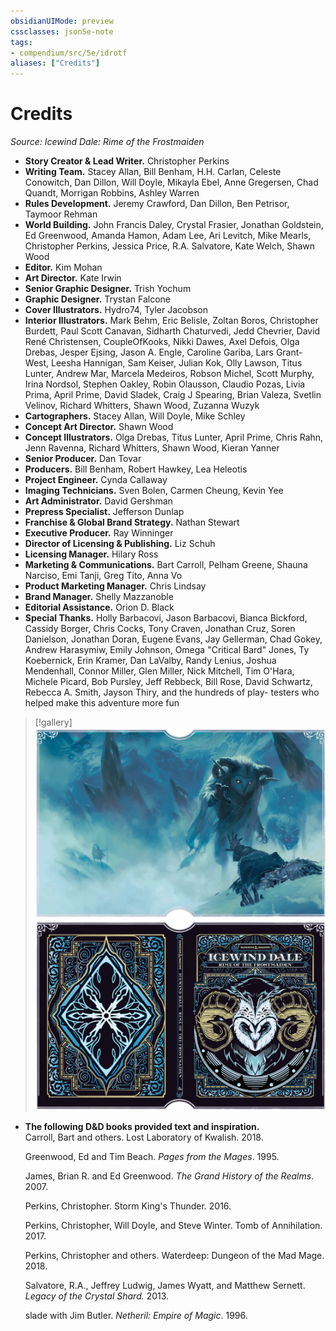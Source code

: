 ```yaml
---
obsidianUIMode: preview
cssclasses: json5e-note
tags:
- compendium/src/5e/idrotf
aliases: ["Credits"]
---
```

# Credits
*Source: Icewind Dale: Rime of the Frostmaiden* 

- **Story Creator & Lead Writer.** Christopher Perkins  
- **Writing Team.** Stacey Allan, Bill Benham, H.H. Carlan, Celeste Conowitch, Dan Dillon, Will Doyle, Mikayla Ebel, Anne Gregersen, Chad Quandt, Morrigan Robbins, Ashley Warren  
- **Rules Development.** Jeremy Crawford, Dan Dillon, Ben Petrisor, Taymoor Rehman  
- **World Building.** John Francis Daley, Crystal Frasier, Jonathan Goldstein, Ed Greenwood, Amanda Hamon, Adam Lee, Ari Levitch, Mike Mearls, Christopher Perkins, Jessica Price, R.A. Salvatore, Kate Welch, Shawn Wood  
- **Editor.** Kim Mohan  
- **Art Director.** Kate Irwin  
- **Senior Graphic Designer.** Trish Yochum  
- **Graphic Designer.** Trystan Falcone  
- **Cover Illustrators.** Hydro74, Tyler Jacobson  
- **Interior Illustrators.** Mark Behm, Eric Belisle, Zoltan Boros, Christopher Burdett, Paul Scott Canavan, Sidharth Chaturvedi, Jedd Chevrier, David René Christensen, CoupleOfKooks, Nikki Dawes, Axel Defois, Olga Drebas, Jesper Ejsing, Jason A. Engle, Caroline Gariba, Lars Grant- West, Leesha Hannigan, Sam Keiser, Julian Kok, Olly Lawson, Titus Lunter, Andrew Mar, Marcela Medeiros, Robson Michel, Scott Murphy, Irina Nordsol, Stephen Oakley, Robin Olausson, Claudio Pozas, Livia Prima, April Prime, David Sladek, Craig J Spearing, Brian Valeza, Svetlin Velinov, Richard Whitters, Shawn Wood, Zuzanna Wuzyk  
- **Cartographers.** Stacey Allan, Will Doyle, Mike Schley  
- **Concept Art Director.** Shawn Wood  
- **Concept Illustrators.** Olga Drebas, Titus Lunter, April Prime, Chris Rahn, Jenn Ravenna, Richard Whitters, Shawn Wood, Kieran Yanner  
- **Senior Producer.** Dan Tovar  
- **Producers.** Bill Benham, Robert Hawkey, Lea Heleotis  
- **Project Engineer.** Cynda Callaway  
- **Imaging Technicians.** Sven Bolen, Carmen Cheung, Kevin Yee  
- **Art Administrator.** David Gershman  
- **Prepress Specialist.** Jefferson Dunlap  
- **Franchise & Global Brand Strategy.** Nathan Stewart  
- **Executive Producer.** Ray Winninger  
- **Director of Licensing & Publishing.** Liz Schuh  
- **Licensing Manager.** Hilary Ross  
- **Marketing & Communications.** Bart Carroll, Pelham Greene, Shauna Narciso, Emi Tanji, Greg Tito, Anna Vo  
- **Product Marketing Manager.** Chris Lindsay  
- **Brand Manager.** Shelly Mazzanoble  
- **Editorial Assistance.** Orion D. Black  
- **Special Thanks.** Holly Barbacovi, Jason Barbacovi, Bianca Bickford, Cassidy Borger, Chris Cocks, Tony Craven, Jonathan Cruz, Soren Danielson, Jonathan Doran, Eugene Evans, Jay Gellerman, Chad Gokey, Andrew Harasymiw, Emily Johnson, Omega "Critical Bard" Jones, Ty Koebernick, Erin Kramer, Dan LaValby, Randy Lenius, Joshua Mendenhall, Connor Miller, Glen Miller, Nick Mitchell, Tim O'Hara, Michele Picard, Bob Pursley, Jeff Rebbeck, Bill Rose, David Schwartz, Rebecca A. Smith, Jayson Thiry, and the hundreds of play- testers who helped make this adventure more fun  

> [!gallery]
> ![On the Cover: Auril the Fr...](https://raw.githubusercontent.com/5etools-mirror-3/5etools-img/main/adventure/IDRotF/credits.webp#gallery "On the Cover: Auril the Frostmaiden claims her latest victim in Tyler Jacobson's chillingly macabre cover illustration. On the back, an elemental spirit called a chwinga comes out to play.")
> ![On the Alt-Cover: Hydro74 ...](https://raw.githubusercontent.com/5etools-mirror-3/5etools-img/main/adventure/IDRotF/credits2.webp#gallery "On the Alt-Cover: Hydro74 shows the doom of Ten-Towns: Auril the Frostmaiden, the god of winter's wrath. Adorning the back cover is the Frostmaiden's holy symbol.")

- **The following D&D books provided text and inspiration.**   
    Carroll, Bart and others. Lost Laboratory of Kwalish. 2018.  

    Greenwood, Ed and Tim Beach. *Pages from the Mages*. 1995.  

    James, Brian R. and Ed Greenwood. *The Grand History of the Realms*. 2007.  

    Perkins, Christopher. Storm King's Thunder. 2016.  

    Perkins, Christopher, Will Doyle, and Steve Winter. Tomb of Annihilation. 2017.  

    Perkins, Christopher and others. Waterdeep: Dungeon of the Mad Mage. 2018.  

    Salvatore, R.A., Jeffrey Ludwig, James Wyatt, and Matthew Sernett. *Legacy of the Crystal Shard.* 2013.  

    slade with Jim Butler. *Netheril: Empire of Magic*. 1996.